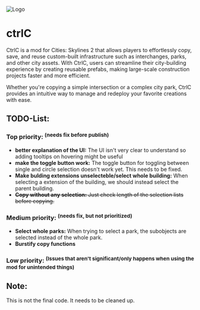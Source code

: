 
![Logo](https://github.com/user-attachments/assets/4cb533bc-c50e-416c-a79b-44fe3dc9f09b) 

# ctrlC
CtrlC is a mod for Cities: Skylines 2 that allows players to effortlessly copy, save, and reuse custom-built infrastructure such as interchanges, parks, and other city assets. With CtrlC, users can streamline their city-building experience by creating reusable prefabs, making large-scale construction projects faster and more efficient.

Whether you're copying a simple intersection or a complex city park, CtrlC provides an intuitive way to manage and redeploy your favorite creations with ease.



## TODO-List:

### Top priority:  <sup>(needs fix before publish)</sup>
- **better explanation of the UI:** The UI isn't very clear to understand so adding tooltips on hovering might be useful
- **make the toggle button work:** The toggle button for toggling between single and circle selection doesn't work yet. This needs to be fixed.  
- **Make bulding extensions unselecteble/select whole building:** When selecting a extension of the building, we should instead select the parent building.
- ~~**Copy without any selection:** Just check length of the selection lists before copying.~~

### Medium priority:  <sup>(needs fix, but not prioritized)</sup>
- **Select whole parks:** When trying to select a park, the subobjects are selected instead of the whole park.
- **Burstify copy functions**

### Low priority:  <sup>(Issues that aren't significant/only happens when using the mod for unintended things)</sup>


## Note:
This is not the final code. It needs to be cleaned up.
